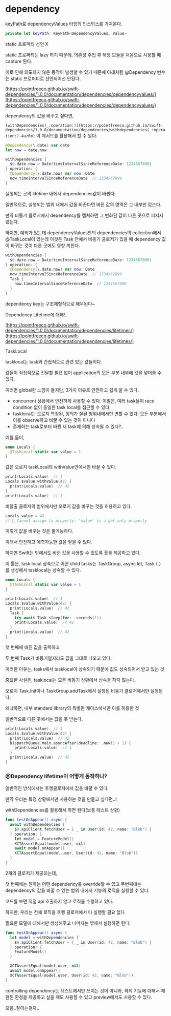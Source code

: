 # dependency

keyPath로 dependencyValues 타입의 인스턴스를 가져온다.

```swift
private let keyPath: KeyPath<DependencyValues, Value>
```

static 프로퍼티 선언 X

static 프로퍼티는 lazy 하기 때문에, 의존성 주입 후 해당 모듈을 처음으로 사용할 때 capture 된다.

이로 인해 의도하지 않은 동작이 발생할 수 있기 때문에 아래처럼 @Dependency 변수는 static 프로퍼티로 선언되어선 안된다.

[https://pointfreeco.github.io/swift-dependencies/1.0.0/documentation/dependencies/dependencyvalues/](https://pointfreeco.github.io/swift-dependencies/1.0.0/documentation/dependencies/dependencyvalues/)

dependency의 값을 바꾸고 싶다면,

`[withDependencies(_:operation:)](https://pointfreeco.github.io/swift-dependencies/1.0.0/documentation/dependencies/withdependencies(_:operation:)-4uz6m)` 이 메서드를 활용해서 할 수 있다.

```swift
@Dependency(\.date) var date
let now = date.now

withDependencies {
  $0.date.now = Date(timeIntervalSinceReferenceDate: 1234567890)
} operation: {
  @Dependency(\.date.now) var now: Date
  now.timeIntervalSinceReferenceDate  // 1234567890
}
```

실행되는 곳의 lifetime 내에서 dependencies값이 바뀐다.

일반적으로, 실행되는 범위 내에서 값을 바꾼다면 바뀐 값의 영역은 그 내부만 있는다.

만약 비동기 클로저에서 dependency를 캡쳐하면 그 변화된 값이 다른 곳으로 퍼지지 않는다.

하지만, 예외가 있는데 dependencyValues안의 dependencies의 collection에서 @TaskLocal이 있는데 이것은 Task 안에서 비동기 클로저가 있을 때 dependency 값이 바뀌는 것이 다른 곳에도 영향 끼친다.

```swift
withDependencies {
  $0.date.now = Date(timeIntervalSinceReferenceDate: 1234567890)
} operation: {
  @Dependency(\.date.now) var now: Date
  now.timeIntervalSinceReferenceDate  // 1234567890
  Task {
    now.timeIntervalSinceReferenceDate  // 1234567890
  }
}
```

dependency key는 구조체형식으로 해두된다~

Dependency Lifetime에 대해!..

[https://pointfreeco.github.io/swift-dependencies/1.0.0/documentation/dependencies/lifetimes/](https://pointfreeco.github.io/swift-dependencies/1.0.0/documentation/dependencies/lifetimes/)

TaskLocal

tasklocal는 task와 간접적으로 관련 있는 값들이다.

값들이 직접적으로 전달할 필요 없이 application의 모든 부분 내부에 값을 넣어줄 수 있다.

이러면 global한 느낌이 들지만, 3가지 이유로 안전하고 쉽게 쓸 수 있다.

- concurrent 상황에서 안전하게 사용할 수 있다. 이말은, 여러 task들이 race condition 없이 동일한 task local를 접근할 수 있다.
- tasklocal는 오로지 특정된, 정의가 잘된 범위내에서만 변할 수 있다. 모든 부분에서 이를 observe하고 바꿀 수 있는 것이 아니다
- 존재하는 task로부터 바뀐 새 task에 의해 상속될 수 있다?..

예를 들어,

```swift
enum Locals {
  @TaskLocal static var value = 1
}
```

값은 오로지 taskLocal의 withValue안에서만 바꿀 수 있다.

```swift
print(Locals.value)  // 1
Locals.$value.withValue(42) {
  print(Locals.value)  // 42
}
print(Locals.value)  // 1
```

비탈출 클로저의 범위에서만 오로지 값을 바꾸는 것을 허용하고 있다.

```swift
Locals.value = 42
// 🛑 Cannot assign to property: 'value' is a get-only property
```

이렇게 값을 바꾸는 것은 불가능하다.

이래서 안전하고 예측가능한 값을 얻을 수 있다.

하지만 Swift는 밖에서도 바뀐 값을 사용할 수 있도록 툴을 제공하고 있다.

이 툴은, task local 상속으로 어떤 child tasks는 TaskGroup, async let, Task { } 를 생성해서 tasklocal는 상속할 수 있다.

```swift
enum Locals {
  @TaskLocal static var value = 1
}

print(Locals.value)  // 1
Locals.$value.withValue(42) {
  print(Locals.value)  // 42
  Task {
    try await Task.sleep(for: .seconds(1))
    print(Locals.value)  // 42
  }
  print(Locals.value)  // 42
}
```

첫 번째에 바뀐 값을 출력하고

두 번째 Task가 비동기일지라도 값을 그대로 나오고 있다.

이러한 이유는, tasks에서 tasklocal이 상속되기 때문에 값도 상속되어서 받고 있는 것

중요한 사실은, tasklocal는 모든 비동기 상황에서 상속을 하지 않는다.

오로지 Task.init이나 TaskGroup.addTask에서 실행된 비동기 클로저에서만 실행된다.

왜냐하면, 내부 standard library의 특별한 케이스에서만 이를 허용한 것

일반적으로 다른 곳에서는 값을 못 받는다.

```swift
print(Locals.value)  // 1
Locals.$value.withValue(42) {
  print(Locals.value)  // 42
  DispatchQueue.main.asyncAfter(deadline: .now() + 1) {
    print(Locals.value)  // 1
  }
  print(Locals.value)  // 42
}
```

### @Dependency lifetime이 어떻게 동작하나?

일반적인 방식에서는 후행클로저에서 값을 바꿀 수 있다.

만약 우리는 특정 상황에서만 사용하는 것을 만들고 싶다면..!

withDependencies를 활용해서 하면 된다(보통 테스트 상황)

```swift
func testOnAppear() async {
  await withDependencies {
    $0.apiClient.fetchUser = { _ in User(id: 42, name: "Blob") }
  } operation: {
    let model = FeatureModel()
    XCTAssertEqual(model.user, nil)
    await model.onAppear()
    XCTAssertEqual(model.user, User(id: 42, name: "Blob"))
  }
}
```

2개의 클로저가 제공되는데,

첫 번째에는 원하는 어떤 dependency를 override할 수 있고 두번째에는 dependency의 값을 바꿀 수 있는 범위 내에서 기능의 로직을 실행할 수 있다.

코드를 보면 직접 api 호출하지 않고 로직을 수행하고 있다.

하지만, 우리는 전체 로직을 후행 클로저에서 다 실행할 필요 없다

필요한 모델에 대해서만 생성해주고 나머지는 밖에서 실행하면 된다.

```swift
func testOnAppear() async {
  let model = withDependencies {
    $0.apiClient.fetchUser = { _ in User(id: 42, name: "Blob") }
  } operation: {
    FeatureModel()
  }

  XCTAssertEqual(model.user, nil)
  await model.onAppear()
  XCTAssertEqual(model.user, User(id: 42, name: "Blob"))
}
```

controlling dependency는 테스트에서만 쓰이는 것이 아니라, 하위 기능에 대해서 제한된 환경을 제공하고 싶을 때도 사용할 수 있고 preview에서도 사용할 수 있다.

으음..잘아는걸까..